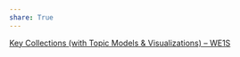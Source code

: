 ```yaml
---
share: True
---
```

[Key Collections (with Topic Models & Visualizations) – WE1S](https://we1s.ucsb.edu/research/we1s-materials/collections-topic-models/)